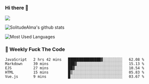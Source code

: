 ### Hi there 👋
<p>
  <a href="https://count.getloli.com/"><img src="https://count.getloli.com/get/@:solitudealma"></a>
</p>

![SolitudeAlma's github stats](https://github-readme-stats.vercel.app/api?username=solitudealma&show_icons=true&theme=radical)

![Most Used Languages](https://github-readme-stats.vercel.app/api/top-langs/?username=solitudealma&layout=compact&hide_border=true&theme=dark)
<!-- ![visitors](https://visitor-badge.glitch.me/badge?page_id=solitudealma.solitudealma.id) -->


### :dart: Weekly Fuck The Code

<!--START_SECTION:waka-->
```text
JavaScript   2 hrs 42 mins   ███████████████▓░░░░░░░░░   62.08 % 
Markdown     39 mins         ███▓░░░░░░░░░░░░░░░░░░░░░   15.13 % 
EJS          27 mins         ██▓░░░░░░░░░░░░░░░░░░░░░░   10.54 % 
HTML         15 mins         █▒░░░░░░░░░░░░░░░░░░░░░░░   05.83 % 
Vue.js       9 mins          █░░░░░░░░░░░░░░░░░░░░░░░░   03.67 % 
```
<!--END_SECTION:waka-->
